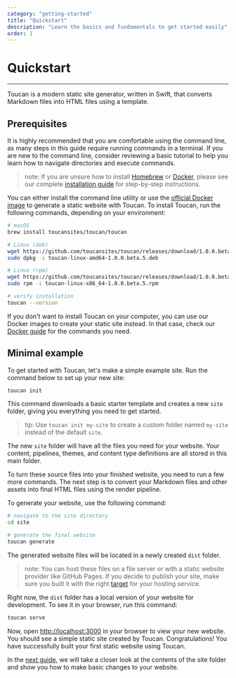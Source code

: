 ```yaml
---
category: "getting-started"
title: "Quickstart"
description: "Learn the basics and fundamentals to get started easily"
order: 1
---
```


# Quickstart
---

Toucan is a modern static site generator, written in Swift, that converts Markdown files into HTML files using a template.

## Prerequisites

It is highly recommended that you are comfortable using the command line, as many steps in this guide require running commands in a terminal. If you are new to the command line, consider reviewing a basic tutorial to help you learn how to navigate directories and execute commands.

> note: If you are unsure how to install [Homebrew](https://brew.sh/) or [Docker](https://www.docker.com/), please see our complete [installation guide](/docs/installation/) for step-by-step instructions.

You can either install the command line utility or use the [official Docker image](https://hub.docker.com/r/toucansites/toucan) to generate a static website with Toucan. To install Toucan, run the following commands, depending on your environment:

```sh
# macOS
brew install toucansites/toucan/toucan

# Linux (deb)
wget https://github.com/toucansites/toucan/releases/download/1.0.0.beta.6/toucan-linux-amd64-1.0.0.beta.6.deb
sudo dpkg -i toucan-linux-amd64-1.0.0.beta.5.deb

# Linux (rpm)
wget https://github.com/toucansites/toucan/releases/download/1.0.0.beta.6/toucan-linux-x86_64-1.0.0.beta.6.rpm
sudo rpm -i toucan-linux-x86_64-1.0.0.beta.5.rpm

# verify installation
toucan --version
```

If you don't want to install Toucan on your computer, you can use our Docker images to create your static site instead. In that case, check our [Docker guide](/docs/getting-started/docker/) for the commands you need.


## Minimal example

To get started with Toucan, let's make a simple example site. Run the command below to set up your new site:

```sh
toucan init
```

This command downloads a basic starter template and creates a new `site` folder, giving you everything you need to get started.

> tip: Use `toucan init my-site` to create a custom folder named `my-site` instead of the default `site`.

The new `site` folder will have all the files you need for your website. Your content, pipelines, themes, and content type definitions are all stored in this main folder.

To turn these source files into your finished website, you need to run a few more commands. The next step is to convert your Markdown files and other assets into final HTML files using the render pipeline.

To generate your website, use the following command:

```sh
# navigate to the site directory
cd site

# generate the final website
toucan generate
```

The generated website files will be located in a newly created `dist` folder. 

> note: You can host these files on a file server or with a static website provider like GitHub Pages. If you decide to publish your site, make sure you built it with the right [target](/docs/getting-started/build-targets/) for your hosting service.

Right now, the `dist` folder has a local version of your website for development. To see it in your browser, run this command:

```sh
toucan serve
```

Now, open [http://localhost:3000](http://localhost:3000) in your browser to view your new website. You should see a simple static site created by Toucan. Congratulations! You have successfully built your first static website using Toucan.

In the [next guide](/docs/getting-started/directory-structure/), we will take a closer look at the contents of the site folder and show you how to make basic changes to your website.

